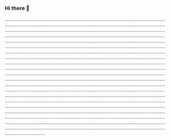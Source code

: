 ### Hi there 👋

...........................................................................................................................................................................................................................................................................................................................................................................................................................................................................................................................................................................................................................................................................................................................................................................................................................................................................................................................................................................................................................................................................................................................................................................................................................................................................................................................................................................................................................................................................................................................................................................................................................................................................................................................................................................................................................................................................................................................................................................................................................................................................................................................................................................................................................................................................................................................................................................................................................................................................................................................................................................................................................................................................................................................................